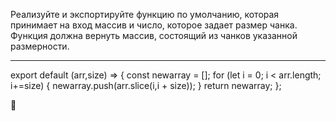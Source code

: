 Реализуйте и экспортируйте функцию по умолчанию, которая принимает на вход массив и число, которое задает размер чанка. Функция должна вернуть массив, состоящий из чанков указанной размерности.
**********
export default (arr,size) => {
const newarray = [];
for (let i = 0; i < arr.length; i+=size) {
newarray.push(arr.slice(i,i + size));
}
return newarray;
};


